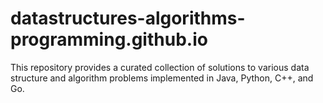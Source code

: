 # datastructures-algorithms-programming.github.io
This repository provides a curated collection of solutions to various data structure and algorithm problems implemented in Java, Python, C++, and Go.
